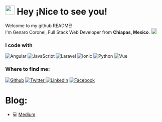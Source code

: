 <h1><img src="https://emojis.slackmojis.com/emojis/images/1531849430/4246/blob-sunglasses.gif?1531849430" width="30"/> Hey ¡Nice to see you!</h1>


<p>Welcome to my github README! </br> I'm Genaro Coronel, Full Stack Web Developer from <b>Chiapas, Mexico</b>. <img src="https://upload.wikimedia.org/wikipedia/commons/f/fc/Flag_of_Mexico.svg" width="18"/>
<h3>I code with</h3>
<p> 
<img alt="Angular" src="https://img.shields.io/badge/-Agnular-red?style=flat-square&logo=angular" /> 
<img alt="JavaScript" src="https://img.shields.io/badge/-Javascript-black?style=flat-square&logo=javascript" /> 
<img alt="Laravel" src="https://img.shields.io/badge/-Laravel-black?style=flat-square&logo=laravel" /> 
<img alt="Ionic" src="https://img.shields.io/badge/-Ionic-black?style=flat-square&logo=ionic" />
<img alt="Python" src="https://img.shields.io/badge/-Python-black?style=flat-square&logo=python" />
<img alt="Vue" src="https://img.shields.io/badge/-vue-darkgreen?style=flat-square&logo=vue" />    
  
  <h3>Where to find me:</h3>
<p>
<a href="https://github.com/Cowley-Coronel" target="_blank"><img alt="Github" src="https://img.shields.io/badge/GitHub-%2312100E.svg?&style=for-the-badge&logo=Github&logoColor=white" /></a> 
<a href="https://twitter.com/GtzCoronel" target="_blank"><img alt="Twitter" src="https://img.shields.io/badge/twitter-%231DA1F2.svg?&style=for-the-badge&logo=twitter&logoColor=white" />
</a> <a href="https://www.linkedin.com/in/genaro-coronel-066b17122/" target="_blank">
<img alt="LinkedIn" src="https://img.shields.io/badge/linkedin-%230077B5.svg?&style=for-the-badge&logo=linkedin&logoColor=white" /></a> <a href="https://www.facebook.com/genaro.coronel/" target="_blank"><img alt="Facebook" src="https://img.shields.io/badge/facebook-%230077B5.svg?&style=for-the-badge&logo=facebook&logoColor=white" /></a>
</p>


# Blog:

- 💻 [Medium ](https://medium.com/@genarocoronel917)
